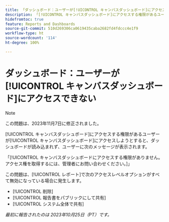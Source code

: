 ```yaml
---
title: 「ダッシュボード：ユーザーが[!UICONTROL キャンバスダッシュボード]にアクセスできない」
description: 「[!UICONTROL キャンバスダッシュボード]にアクセスする権限があるユーザーが[!UICONTROL キャンバスダッシュボード]にアクセスしようとすると、ダッシュボードが読み込まれず、ユーザーにメッセージが表示されます。」
hidefromtoc: true
feature: Reports and Dashboards
source-git-commit: 510d269306ca0619435caba2682fd4fdccc4e1f9
workflow-type: ht
source-wordcount: '114'
ht-degree: 100%

---
```



# ダッシュボード：ユーザーが[!UICONTROL キャンバスダッシュボード]にアクセスできない

>[!NOTE]
>
>この問題は、2023年11月7日に修正されました。

[!UICONTROL キャンバスダッシュボード]にアクセスする権限があるユーザーが[!UICONTROL キャンバスダッシュボード]にアクセスしようとすると、ダッシュボードが読み込まれず、ユーザーに次のメッセージが表示されます。

「[!UICONTROL キャンバスダッシュボードにアクセスする権限がありません。アクセス権を取得するには、管理者にお問い合わせください。]」

この問題は、[!UICONTROL レポート]で次のアクセスレベルオプションがすべて無効になっている場合に発生します。

* [!UICONTROL 削除]
* [!UICONTROL 報告書をパブリックにして共有]
* [!UICONTROL システム全体で共有]

_最初に報告されたのは 2023年10月25日（PT）です。_
